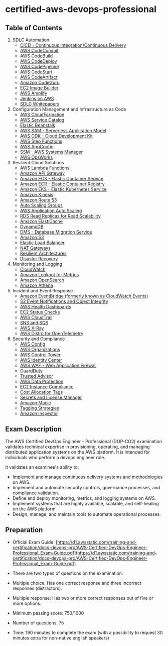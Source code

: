 # certified-aws-devops-professional

## Table of Contents

1. SDLC Automation
    - [CICD - Continuous Integration/Continuous Delivery](01-sdlc-automation/cicd.md)
    - [AWS CodeCommit](01-sdlc-automation/codecommit.md)
    - [AWS CodeBuild](01-sdlc-automation/codebuild.md)
    - [AWS CodeDeploy](01-sdlc-automation/codedeploy.md)
    - [AWS CodePipeline](01-sdlc-automation/codepipeline.md)
    - [AWS CodeStart](01-sdlc-automation/codestar.md)
    - [AWS CodeArtifact](01-sdlc-automation/codeartifact.md)
    - [Amazon CodeGuru](01-sdlc-automation/codeguru.md)
    - [EC2 Image Builder](01-sdlc-automation/ec2-image-builder.md)
    - [AWS Amplify](01-sdlc-automation/amplify.md)
    - [Jenkins on AWS](01-sdlc-automation/jenkins.md)
    - [SDLC Whitepapers](01-sdlc-automation/whitepapers.md)
2. Configuration Management and Infrastructure as Code
    - [AWS CloudFormation](02-configuration-management-and-iac/cloudformation.md)
    - [AWS Service Catalog](02-configuration-management-and-iac/service-catalog.md)
    - [Elastic Beanstalk](02-configuration-management-and-iac/eb.md)
    - [AWS SAM - Serverless Application Model](02-configuration-management-and-iac/sam.md)
    - [AWS CDK - Cloud Development Kit](02-configuration-management-and-iac/cdk.md)
    - [AWS Step Functions](02-configuration-management-and-iac/step-functions.md)
    - [AWS AppConfig](02-configuration-management-and-iac/appconfig.md)
    - [SSM - AWS Systems Manager](02-configuration-management-and-iac/ssm.md)
    - [AWS OpsWorks](02-configuration-management-and-iac/opsworks.md)
3. Resilient Cloud Solutions
    - [AWS Lambda Functions](03-resilient-cloud-solutions/lamdba.md)
    - [Amazon API Gateway](03-resilient-cloud-solutions/api-gw.md)
    - [Amazon ECS - Elastic Container Service](03-resilient-cloud-solutions/ecs.md)
    - [Amazon ECR - Elastic Container Registry](03-resilient-cloud-solutions/erc.md)
    - [Amazon EKS - Elastic Kubernetes Service](03-resilient-cloud-solutions/eks.md)
    - [Amazon Kinesis](03-resilient-cloud-solutions/kinesis.md)
    - [Amazon Route 53](03-resilient-cloud-solutions/route53.md)
    - [Auto Scaling Groups](03-resilient-cloud-solutions/asg.md)
    - [AWS Application Auto Scaling](03-resilient-cloud-solutions/application-auto-scaling.md)
    - [RDS Read Replicas for Read Scalability](03-resilient-cloud-solutions/rds-read-replicas.md)
    - [Amazon ElastiCache](03-resilient-cloud-solutions/elasticache.md)
    - [DynamoDB](03-resilient-cloud-solutions/dynamodb.md)
    - [DMS - Database Migration Service](03-resilient-cloud-solutions/dms.md)
    - [Amazon S3](03-resilient-cloud-solutions/s3.md)
    - [Elastic Load Balancer](03-resilient-cloud-solutions/elb.md)
    - [NAT Gateways](03-resilient-cloud-solutions/nat.md)
    - [Resilient Architectures](03-resilient-cloud-solutions/resilient-architectures.md)
    - [Disaster Recovery](03-resilient-cloud-solutions/disaster-recovery.md)
4. Monitoring and Logging
    - [CloudWatch](04-monitoring-and-logging/cloudwatch.md)
    - [Amazon Lookout for Metrics](04-monitoring-and-logging/lookout.md)
    - [Amazon OpenSearch](04-monitoring-and-logging/opensearch.md)
    - [Amazon Athena](04-monitoring-and-logging/athena.md)
5. Incident and Event Response
    - [Amazon EventBridge (formerly known as CloudWatch Events)](05-incident-and-event-response/eventbridge.md)
    - [S3 Event Notifications and Object Integrity](05-incident-and-event-response/s3-event-notifications.md)
    - [AWS Health Dashboards](05-incident-and-event-response/health-dashboards.md)
    - [EC2 Status Checks](05-incident-and-event-response/ec2-status-checks.md)
    - [AWS CloudTrail](05-incident-and-event-response/cloudtrail.md)
    - [SNS and SQS](05-incident-and-event-response/sns-sqs.md)
    - [AWS X-Ray](05-incident-and-event-response/x-ray.md)
    - [AWS Distro for OpenTelemetry](05-incident-and-event-response/aws-distro-for-opentelemetry.md)
6. Security and Compliance
    - [AWS Config](06-security-and-compliance/config.md)
    - [AWS Organizations](06-security-and-compliance/organizations.md)
    - [AWS Control Tower](06-security-and-compliance/control-tower.md)
    - [AWS Identity Center](06-security-and-compliance/identity-center.md)
    - [AWS WAF - Web Application Firewall](06-security-and-compliance/waf.md)
    - [GuardDuty](06-security-and-compliance/guard-duty.md)
    - [Trusted Advisor](06-security-and-compliance/trusted-advisor.md)
    - [AWS Data Protection](06-security-and-compliance/data-protection.md)
    - [EC2 Instance Compliance](06-security-and-compliance/ec2-instance-compliance.md)
    - [Cost Allocation Tags](06-security-and-compliance/cost-allocation-tags.md)
    - [Secrets and License Manager](06-security-and-compliance/manager.md)
    - [Amazon Macie](06-security-and-compliance/macie.md)
    - [Tagging Strategies](06-security-and-compliance/tagging.md)
    - [Amazon Inspector](06-security-and-compliance/inspector.md)

## Exam Description

The AWS Certified DevOps Engineer - Professional (DOP-CO2) examination validates technical expertise in provisioning, operating, and managing distributed application systems on the AWS platform. It is intended for individuals who perform a devops engineer role.

It validates an examinee's ability to:

- Implement and manage continuous delivery systems and methodologies on AWS.
- Implement and automate security controls, governance processes, and compliance validation.
- Define and deploy monitoring, metrics, and logging systems on AWS.
- Implement systems that are highly available, scalable, and self-healing on the AWS platform.
- Design, manage, and maintain tools to automate operational processes.

## Preparation

- Official Exam Guide: [https://d1.awsstatic.com/training-and-certification/docs-devops-pro/AWS-Certified-DevOps-Engineer-Professional_Exam-Guide.pdf](https://d1.awsstatic.com/training-and-certification/docs-devops-pro/AWS-Certified-DevOps-Engineer-Professional_Exam-Guide.pdf)

- There are two types of questions on the examination:

- Multiple choice: Has one correct response and three incorrect responses (distractors).
- Multiple response: Has two or more correct responses out of five or more options.

- Minimum passing score: 750/1000

- Number of questions: 75

- Time: 190 minutes to complete the exam (with a possibility to request 30 minutes extra for non-native english speakers)
